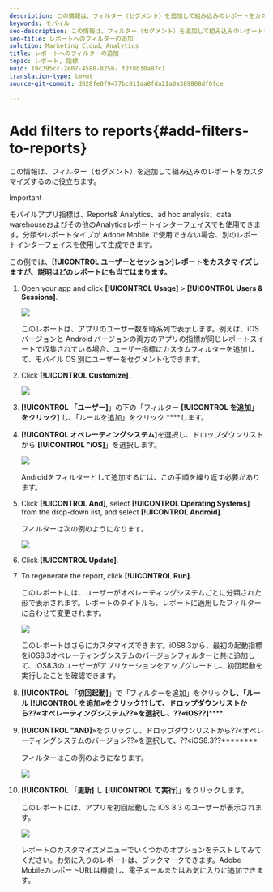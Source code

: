 ```yaml
---
description: この情報は、フィルター（セグメント）を追加して組み込みのレポートをカスタマイズするのに役立ちます。
keywords: モバイル
seo-description: この情報は、フィルター（セグメント）を追加して組み込みのレポートをカスタマイズするのに役立ちます。
seo-title: レポートへのフィルターの追加
solution: Marketing Cloud、Analytics
title: レポートへのフィルターの追加
topic: レポート, 指標
uuid: 19c395cc-2e07-4588-825b- f2f8b10a87c1
translation-type: tm+mt
source-git-commit: d028fe0f9477bc011aa8fda21a0a389808df0fce

---
```



# Add filters to reports{#add-filters-to-reports}

この情報は、フィルター（セグメント）を追加して組み込みのレポートをカスタマイズするのに役立ちます。

>[!IMPORTANT]
>
>モバイルアプリ指標は、Reports&amp; Analytics、ad hoc analysis、data warehouseおよびその他のAnalyticsレポートインターフェイスでも使用できます。分類やレポートタイプが Adobe Mobile で使用できない場合、別のレポートインターフェイスを使用して生成できます。

この例では、**[!UICONTROL ユーザーとセッション]レポートをカスタマイズしますが、説明はどのレポートにも当てはまります。**

1. Open your app and click **[!UICONTROL Usage]** &gt; **[!UICONTROL Users &amp; Sessions]**.

   ![](assets/customize1.png)

   このレポートは、アプリのユーザー数を時系列で表示します。例えば、iOS バージョンと Android バージョンの両方のアプリの指標が同じレポートスイートで収集されている場合、ユーザー指標にカスタムフィルターを追加して、モバイル OS 別にユーザーをセグメント化できます。

1. Click **[!UICONTROL Customize]**.

   ![](assets/customize2.png)

1. **[!UICONTROL 「ユーザー]**」の下の「フィルター **[!UICONTROL を追加」をクリック]** し、「ルールを追加」をクリック ****&#x200B;します。

1. **[!UICONTROL オペレーティングシステム]**&#x200B;を選択し、ドロップダウンリストから **[!UICONTROL "iOS]**」を選択します。

   ![](assets/customize3.png)

   Androidをフィルターとして追加するには、この手順を繰り返す必要があります。

1. Click **[!UICONTROL And]**, select **[!UICONTROL Operating Systems]** from the drop-down list, and select **[!UICONTROL Android]**.

   フィルターは次の例のようになります。

   ![](assets/customize4.png)

1. Click **[!UICONTROL Update]**.
1. To regenerate the report, click **[!UICONTROL Run]**.

   このレポートには、ユーザーがオペレーティングシステムごとに分類された形で表示されます。レポートのタイトルも、レポートに適用したフィルターに合わせて変更されます。

   ![](assets/customize5.png)

   このレポートはさらにカスタマイズできます。iOS8.3から、最初の起動指標をiOS8.3オペレーティングシステムのバージョンフィルターと共に追加して、iOS8.3のユーザーがアプリケーションをアップグレードし、初回起動を実行したことを確認できます。
1. **[!UICONTROL 「初回起動]**」で「フィルターを追加」をクリック ****&#x200B;し、「ルール **[!UICONTROL を追加»をクリック??して、ドロップダウンリストから??«オペレーティングシステム??»を選択し、??«iOS??]**********
1. **[!UICONTROL "AND]**»をクリックし、ドロップダウンリストから??«オペレーティングシステムのバージョン??»を選択して、??«iOS8.3??********

   フィルターはこの例のようになります。

   ![](assets/customize6.png)

1. **[!UICONTROL 「更新]** し **[!UICONTROL て実行]**」をクリックします。

   このレポートには、アプリを初回起動した iOS 8.3 のユーザーが表示されます。

   ![](assets/customize7.png)

   レポートのカスタマイズメニューでいくつかのオプションをテストしてみてください。お気に入りのレポートは、ブックマークできます。Adobe MobileのレポートURLは機能し、電子メールまたはお気に入りに追加できます。
